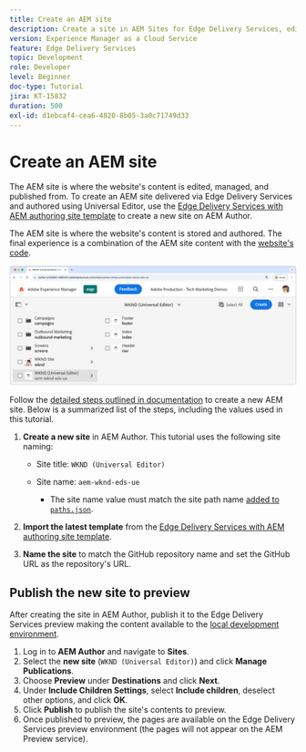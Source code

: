 ```yaml
---
title: Create an AEM site
description: Create a site in AEM Sites for Edge Delivery Services, editable using the Universal Editor.
version: Experience Manager as a Cloud Service
feature: Edge Delivery Services
topic: Development
role: Developer
level: Beginner
doc-type: Tutorial
jira: KT-15832
duration: 500
exl-id: d1ebcaf4-cea6-4820-8b05-3a0c71749d33
---
```

# Create an AEM site

The AEM site is where the website's content is edited, managed, and published from. To create an AEM site delivered via Edge Delivery Services and authored using Universal Editor, use the [Edge Delivery Services with AEM authoring site template](https://github.com/adobe-rnd/aem-boilerplate-xwalk/releases) to create a new site on AEM Author.

The AEM site is where the website's content is stored and authored. The final experience is a combination of the AEM site content with the [website's code](./1-new-code-project.md).

![New AEM Site for Edge Delivery Services and Universal Editor](./assets/2-new-aem-site/new-site.png)

Follow the [detailed steps outlined in documentation](https://experienceleague.adobe.com/en/docs/experience-manager-cloud-service/content/edge-delivery/wysiwyg-authoring/edge-dev-getting-started#create-aem-site) to create a new AEM site.  Below is a summarized list of the steps, including the values used in this tutorial.
1. **Create a new site** in AEM Author. This tutorial uses the following site naming:
   * Site title: `WKND (Universal Editor)`
   * Site name: `aem-wknd-eds-ue`

     * The site name value must match the site path name [added to `paths.json`](https://experienceleague.adobe.com/en/docs/experience-manager-cloud-service/content/edge-delivery/wysiwyg-authoring/path-mapping).

2. **Import the latest template** from the [Edge Delivery Services with AEM authoring site template](https://github.com/adobe-rnd/aem-boilerplate-xwalk/releases).
3. **Name the site** to match the GitHub repository name and set the GitHub URL as the repository's URL.

## Publish the new site to preview

After creating the site in AEM Author, publish it to the Edge Delivery Services preview making the content available to the [local development environment](./3-local-development-environment.md).

1. Log in to **AEM Author** and navigate to **Sites**.
2. Select the **new site** (`WKND (Universal Editor)`) and click **Manage Publications**.
3. Choose **Preview** under **Destinations** and click **Next**.
4. Under **Include Children Settings**, select **Include children**, deselect other options, and click **OK**.
5. Click **Publish** to publish the site's contents to preview.
6. Once published to preview, the pages are available on the Edge Delivery Services preview environment (the pages will not appear on the AEM Preview service).  
